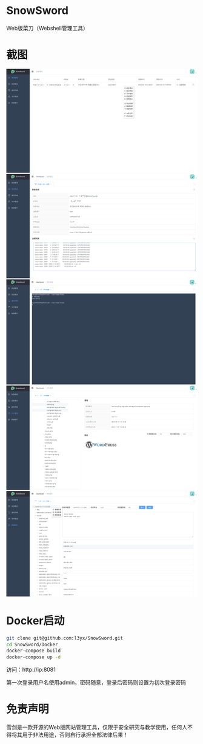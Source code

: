 # SnowSword
Web版菜刀（Webshell管理工具）

# 截图
![dashboard](screenshot/dashboard.png)
![overview](screenshot/overview.png)
![terminal](screenshot/terminal.png)
![filemanager](screenshot/filemanager.png)
![database](screenshot/database.png)

# Docker启动
```bash
git clone git@github.com:l3yx/SnowSword.git
cd SnowSword/Docker
docker-compose build
docker-compose up -d
```

访问：http://ip:8081

第一次登录用户名使用admin，密码随意，登录后密码则设置为初次登录密码


# 免责声明
雪剑是一款开源的Web版网站管理工具，仅限于安全研究与教学使用，任何人不得将其用于非法用途，否则自行承担全部法律后果！